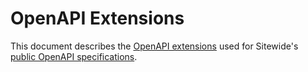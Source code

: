 # OpenAPI Extensions #

This document describes the [OpenAPI extensions](https://github.com/OAI/OpenAPI-Specification/blob/master/versions/3.0.3.md#specification-extensions) used for Sitewide's [public OpenAPI specifications](https://github.com/sitewide/sitewide-api).
